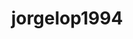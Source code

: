 ---
title: jorgelop1994
github: https://github.com/jorgelop1994
mode: dark
transition: 1s
score: 85.2
archetype:
- Innovative
---